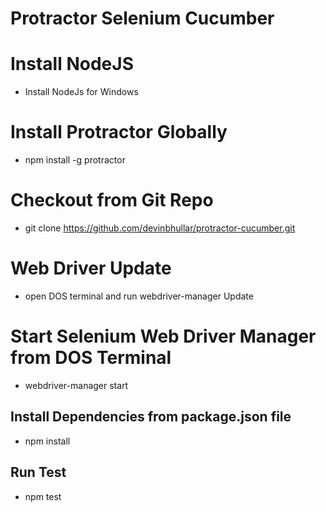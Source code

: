 # Protractor Selenium Cucumber
#

# Install NodeJS
* Install NodeJs for Windows

# Install Protractor Globally
* npm install -g protractor

# Checkout from Git Repo
* git clone https://github.com/devinbhullar/protractor-cucumber.git

# Web Driver Update
* open DOS terminal and run webdriver-manager Update

# Start Selenium Web Driver Manager from DOS Terminal
* webdriver-manager start

## Install Dependencies from package.json file
 * npm install

## Run Test
 * npm test
